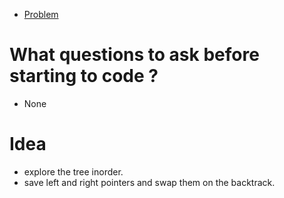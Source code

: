 - [Problem](https://leetcode.com/problems/invert-binary-tree/)

# What questions to ask before starting to code ?
- None

# Idea
- explore the tree inorder.
- save left and right pointers and swap them on the backtrack.
